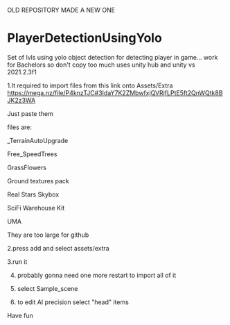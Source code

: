 OLD REPOSITORY MADE A NEW ONE
# PlayerDetectionUsingYolo
Set of lvls using yolo object detection for detecting player in game... work for Bachelors so don't copy too much
uses unity hub and unity vs 2021.2.3f1

1.It required to import files from this link onto Assets/Extra
https://mega.nz/file/P4knzTJC#3IdaY7K2ZMbwfxjQVRjfLPtE5ft2QnWQtk8BJK2z3WA

Just paste them

files are:

_TerrainAutoUpgrade

Free_SpeedTrees

GrassFlowers

Ground textures pack

Real Stars Skybox

SciFi Warehouse Kit

UMA

They are too large for github

2.press add and select assets/extra

3.run it

4. probably gonna need one more restart to import all of it

5. select Sample_scene

6. to edit AI precision select "head" items

Have fun
